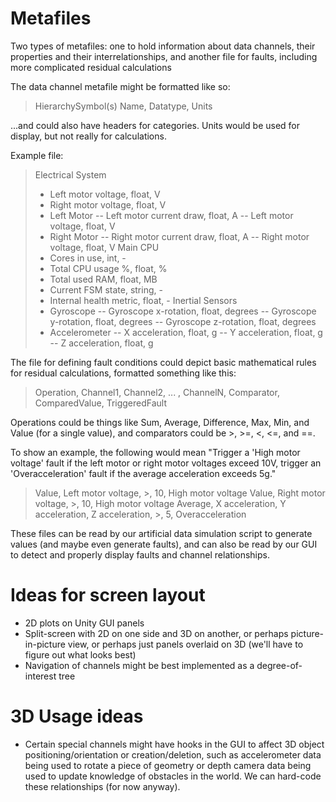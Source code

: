 # Metafiles

Two types of metafiles: one to hold information about data channels, their properties and their interrelationships, and another file for faults, including more complicated residual calculations

The data channel metafile might be formatted like so:

> HierarchySymbol(s) Name, Datatype, Units

...and could also have headers for categories. Units would be used for display, but not really for calculations.

Example file:

> Electrical System
> - Left motor voltage, float, V
> - Right motor voltage, float, V
> - Left Motor
> -- Left motor current draw, float, A
> -- Left motor voltage, float, V
> - Right Motor
> -- Right motor current draw, float, A
> -- Right motor voltage, float, V
> Main CPU
> - Cores in use, int, -
> - Total CPU usage %, float, %
> - Total used RAM, float, MB
> - Current FSM state, string, -
> - Internal health metric, float, -
> Inertial Sensors
> - Gyroscope
> -- Gyroscope x-rotation, float, degrees
> -- Gyroscope y-rotation, float, degrees
> -- Gyroscope z-rotation, float, degrees
> - Accelerometer
> -- X acceleration, float, g
> -- Y acceleration, float, g
> -- Z acceleration, float, g

The file for defining fault conditions could depict basic mathematical rules for residual calculations, formatted something like this:

> Operation, Channel1, Channel2, ... , ChannelN, Comparator, ComparedValue, TriggeredFault

Operations could be things like Sum, Average, Difference, Max, Min, and Value (for a single value), and comparators could be >, >=, <, <=, and ==.

To show an example, the following would mean "Trigger a 'High motor voltage' fault if the left motor or right motor voltages exceed 10V, trigger an 'Overacceleration' fault if the average acceleration exceeds 5g."

> Value, Left motor voltage, >, 10, High motor voltage
> Value, Right motor voltage, >, 10, High motor voltage
> Average, X acceleration, Y acceleration, Z acceleration, >, 5, Overacceleration

These files can be read by our artificial data simulation script to generate values (and maybe even generate faults), and can also be read by our GUI to detect and properly display faults and channel relationships.

# Ideas for screen layout

- 2D plots on Unity GUI panels
- Split-screen with 2D on one side and 3D on another, or perhaps picture-in-picture view, or perhaps just panels overlaid on 3D (we'll have to figure out what looks best)
- Navigation of channels might be best implemented as a degree-of-interest tree

# 3D Usage ideas

- Certain special channels might have hooks in the GUI to affect 3D object positioning/orientation or creation/deletion, such as accelerometer data being used to rotate a piece of geometry or depth camera data being used to update knowledge of obstacles in the world. We can hard-code these relationships (for now anyway).
